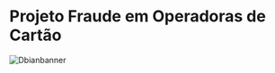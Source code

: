 # Projeto Fraude em Operadoras de Cartão 





![Dbianbanner](https://user-images.githubusercontent.com/79420053/193087606-c74d7cdc-f5a2-4900-ba2e-c06108d1b586.png)
